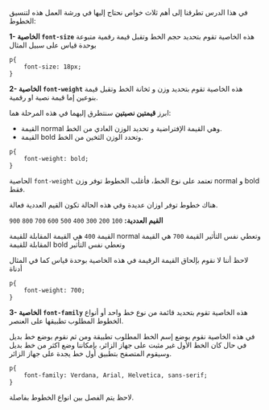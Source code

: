 في هذا الدرس تطرقنا إلى أهم ثلاث خواص نحتاج إليها في ورشة العمل هذه  لتنسيق الخطوط:

**1- الخاصية `font-size`** هذه الخاصية تقوم بتحديد حجم الخط وتقبل قيمة رقمية متبوعة بوحدة قياس على سبيل المثال
```
p{
    font-size: 18px;
}
```
**2- الخاصية `font-weight`** هذه الخاصية تقوم بتحديد وزن و ثخانة الخط وتقبل قيمة بنوعين إما قيمة نصية او رقمية.

ابرز **قيمتين نصيتين** سنتطرق إليهما في هذه المرحلة هما:
- القيمة  normal وهي القيمة الإفتراضية و تحديد الوزن العادي من الخط.
- القيمة bold وتحدد الوزن الثخين من الخط.

```
p{
    font-weight: bold;
}
```

الحاصية `font-weight` تعتمد على نوع الخط، فأغلب الخطوط توفر وزن normal و bold فقط.

هناك خطوط توفر اوزان عديدة وفي هذه الحالة تكون القيم العددية فعالة.

**القيم العددية:**
`100` `200` `300` `400` `500` `600` `700` `800` `900`

القيمة `400` هي القيمة المقابلة للقيمة normal وتعطي نفس التأثير
القيمة `700` هي القيمة المقابلة للقيمة bold وتعطي نفس التأثير

لاحظ أننا لا نقوم بإلحاق القيمة الرقيمة في هذه الخاصية بوحدة قياس كما في المثال أدناة

```
p{
    font-weight: 700;
}
```

**3- الخاصية `font-family`** هذه الخاصية تقوم بتحديد قائمة من نوع خط واحد أو أنواع الخطوط المطلوب تطبيقها على العنصر.

في هذه الخاصية نقوم بوضع إسم الخط المطلوب تطبيقة ومن ثم نقوم بوضع خط بديل في حال كان الخط الأول غير مثبت على جهاز الزائر، بإمكاننا وضع اكثر من خط بديل وسيقوم المتصفح بتطبيق أول خط يجدة على جهاز الزائر.

```
p{
    font-family: Verdana, Arial, Helvetica, sans-serif;
}
```

لاحظ يتم الفصل بين انواع الخطوط بفاصلة.
